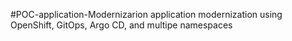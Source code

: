 #POC-application-Modernizarion
application modernization using OpenShift, GitOps, Argo CD, and multipe namespaces 
